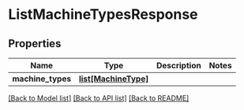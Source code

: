 # ListMachineTypesResponse

## Properties
Name | Type | Description | Notes
------------ | ------------- | ------------- | -------------
**machine_types** | [**list[MachineType]**](MachineType.md) |  | 

[[Back to Model list]](../README.md#documentation-for-models) [[Back to API list]](../README.md#documentation-for-api-endpoints) [[Back to README]](../README.md)


